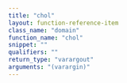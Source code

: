 ```yaml
---
title: "chol"
layout: function-reference-item
class_name: "domain"
function_name: "chol"
snippet: ""
qualifiers: ""
return_type: "varargout"
arguments: "(varargin)"
---
```


<pre class="help-text"></pre>